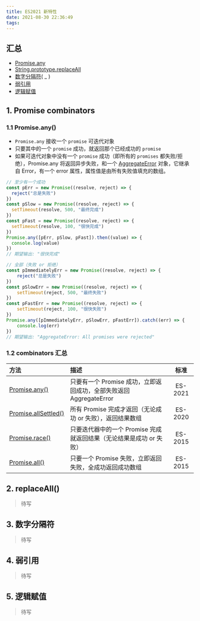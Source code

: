 ```yaml
---
title: ES2021 新特性
date: 2021-08-30 22:36:49
tags:
---
```

## 汇总
- [Promise.any](https://github.com/tc39/proposal-promise-any)
- [String.prototype.replaceAll](https://github.com/tc39/proposal-string-replaceall)
- [数字分隔符](https://github.com/tc39/proposal-numeric-separator)( _ )
- [弱引用](https://github.com/tc39/proposal-weakrefs)
- [逻辑赋值](https://github.com/tc39/proposal-logical-assignment/)

## 1. Promise combinators
### 1.1 Promise.any()
- `Promise.any` 接收一个 `promise` 可迭代对象
- 只要其中的一个 `promise` 成功，就返回那个已经成功的 `promise` 
- 如果可迭代对象中没有一个 `promise` 成功（即所有的 `promises` 都失败/拒绝），Promise.any 将返回异步失败，和一个 [AggregateError](https://developer.mozilla.org/en-US/docs/Web/JavaScript/Reference/Global_Objects/AggregateError) 对象，它继承自 Error，有一个 error 属性，属性值是由所有失败值填充的数组。
```javascript
// 至少有一个成功
const pErr = new Promise((resolve, reject) => {
  reject("总是失败")
})
const pSlow = new Promise((resolve, reject) => {
  setTimeout(resolve, 500, "最终完成")
})
const pFast = new Promise((resolve, reject) => {
  setTimeout(resolve, 100, "很快完成")
})
Promise.any([pErr, pSlow, pFast]).then((value) => {
  console.log(value)
})
// 期望输出: "很快完成"
```
```javascript
// 全部（失败 or 拒绝）
const pImmediatelyErr = new Promise((resolve, reject) => {
    reject("总是失败")
})
const pSlowErr = new Promise((resolve, reject) => {
    setTimeout(reject, 500, "最终失败")
})
const pFastErr = new Promise((resolve, reject) => {
    setTimeout(reject, 100, "很快失败")
})
Promise.any([pImmediatelyErr, pSlowErr, pFastErr]).catch((err) => {
    console.log(err)
})
// 期望输出: "AggregateError: All promises were rejected"
```
### 1.2 combinators 汇总
| 方法 | 描述  | 标准 |
| :-----| :----- | :----: |
| [Promise.any()](https://developer.mozilla.org/zh-CN/docs/Web/JavaScript/Reference/Global_Objects/Promise/any) | 只要有一个 Promise 成功，立即返回成功，全部失败返回 AggregateError | ES-2021 |
| [Promise.allSettled()](https://developer.mozilla.org/zh-CN/docs/Web/JavaScript/Reference/Global_Objects/Promise/allSettled) | 所有 Promise 完成才返回（无论成功 or 失败），返回结果数组 | ES-2020 |
| [Promise.race()](https://developer.mozilla.org/zh-CN/docs/Web/JavaScript/Reference/Global_Objects/Promise/race) | 只要迭代器中的一个 Promise 完成就返回结果（无论结果是成功 or 失败） | ES-2015 |
| [Promise.all()](https://developer.mozilla.org/zh-CN/docs/Web/JavaScript/Reference/Global_Objects/Promise/all) | 只要一个 Promise 失败，立即返回失败，全成功返回成功数组 | ES-2015 |

## 2. replaceAll()
> 待写

## 3. 数字分隔符
> 待写

## 4. 弱引用
> 待写

## 5. 逻辑赋值
> 待写
